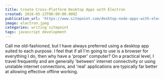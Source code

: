 ```yaml
---
title: Create Cross-Platform Desktop Apps with Electron
created: 2016-05-23T00:00:00.000Z
publication_url: 'https://www.sitepoint.com/desktop-node-apps-with-electron/'
image: electron.jpeg
categories: writing sitepoint
tags: javascript development
---
```


Call me old-fashioned, but I have always preferred using a desktop app suited to each purpose. I feel that if all I'm going to use is a browser for everything I do, then why have a 'proper' computer? On a practical level, I travel frequently and am generally 'between' internet connectivity or using unstable internet connections, and 'real' applications are typically far better at allowing effective offline working.
